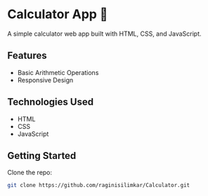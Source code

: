 
# Calculator App 🧮

A simple calculator web app built with HTML, CSS, and JavaScript.

## Features
- Basic Arithmetic Operations
- Responsive Design

## Technologies Used
- HTML
- CSS
- JavaScript

## Getting Started
Clone the repo:
```bash
git clone https://github.com/raginisilimkar/Calculator.git
